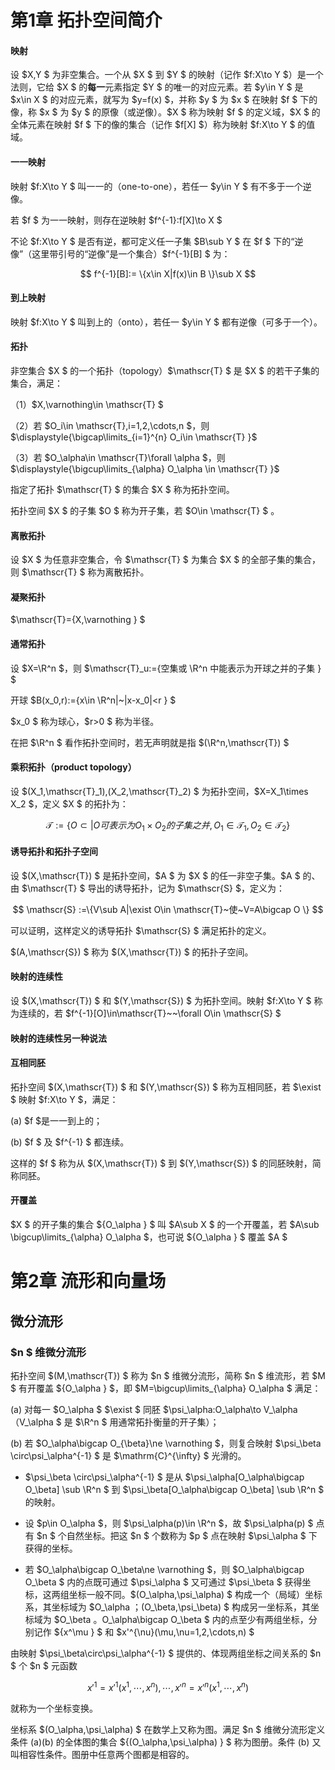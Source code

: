 # 第1章 拓扑空间简介

#### 映射

设 $X,Y $ 为非空集合。一个从 $X $ 到 $Y $ 的映射（记作 $f:X\to Y $）是一个法则，它给 $X $ 的**每一**元素指定 $Y $ 的唯一的对应元素。若 $y\in Y $ 是 $x\in X $ 的对应元素，就写为 $y=f(x) $，并称 $y $ 为 $x $ 在映射 $f $ 下的像，称 $x $ 为 $y $ 的原像（或逆像）。$X $ 称为映射 $f $ 的定义域，$X $ 的全体元素在映射 $f $ 下的像的集合（记作 $f[X] $）称为映射 $f:X\to Y $ 的值域。

#### 一一映射

映射 $f:X\to Y $ 叫一一的（one-to-one），若任一 $y\in Y $ 有不多于一个逆像。

若 $f $ 为一一映射，则存在逆映射 $f^{-1}:f[X]\to X $

不论 $f:X\to Y $ 是否有逆，都可定义任一子集 $B\sub Y $ 在 $f $ 下的“逆像”（这里带引号的“逆像”是一个集合）$f^{-1}[B] $ 为：

$$
f^{-1}[B]:=
\{x\in X|f(x)\in B \}\sub X
$$

#### 到上映射

映射 $f:X\to Y $ 叫到上的（onto），若任一 $y\in Y $ 都有逆像（可多于一个）。

#### 拓扑

非空集合 $X $ 的一个拓扑（topology）$\mathscr{T} $ 是 $X $ 的若干子集的集合，满足：

（1）$X,\varnothing\in \mathscr{T} $

（2）若 $O_i\in \mathscr{T},i=1,2,\cdots,n $，则 $\displaystyle{\bigcap\limits_{i=1}^{n} O_i\in \mathscr{T} }$ 

（3）若 $O_\alpha\in \mathscr{T}\forall \alpha $，则 $\displaystyle{\bigcup\limits_{\alpha} O_\alpha \in \mathscr{T} }$ 

指定了拓扑 $\mathscr{T} $ 的集合 $X $ 称为拓扑空间。

拓扑空间 $X $ 的子集 $O $ 称为开子集，若 $O\in \mathscr{T} $ 。

#### 离散拓扑

设 $X $ 为任意非空集合，令 $\mathscr{T} $ 为集合 $X $ 的全部子集的集合，则 $\mathscr{T} $ 称为离散拓扑。

#### 凝聚拓扑

$\mathscr{T}=\{X,\varnothing \} $

#### 通常拓扑

设 $X=\R^n $，则 $\mathscr{T}_u:=\{空集或 \R^n 中能表示为开球之并的子集 \} $

开球 $B(x_0,r):=\{x\in \R^n|~|x-x_0|<r \} $

$x_0 $ 称为球心，$r>0 $ 称为半径。

在把 $\R^n $ 看作拓扑空间时，若无声明就是指 $(\R^n,\mathscr{T}) $

#### 乘积拓扑（product topology）

设 $(X_1,\mathscr{T}_1),(X_2,\mathscr{T}_2) $ 为拓扑空间，$X=X_1\times X_2 $，定义 $X $ 的拓扑为：

$$
\mathscr{T}
:=\{O\subset|O 可表示为 O_1\times O_2 的子集之并,O_1\in \mathscr{T}_1,O_2\in \mathscr{T}_2  \}
$$

#### 诱导拓扑和拓扑子空间

设 $(X,\mathscr{T}) $ 是拓扑空间，$A $ 为 $X $ 的任一非空子集。$A $ 的、由 $\mathscr{T} $ 导出的诱导拓扑，记为 $\mathscr{S} $，定义为：

$$
\mathscr{S}
:=\{V\sub A|\exist O\in \mathscr{T}~使~V=A\bigcap O  \}
$$

可以证明，这样定义的诱导拓扑 $\mathscr{S} $ 满足拓扑的定义。

$(A,\mathscr{S}) $ 称为 $(X,\mathscr{T}) $ 的拓扑子空间。

#### 映射的连续性

设 $(X,\mathscr{T}) $ 和 $(Y,\mathscr{S}) $ 为拓扑空间。映射 $f:X\to Y $ 称为连续的，若 $f^{-1}[O]\in\mathscr{T}~~\forall O\in \mathscr{S} $

#### 映射的连续性另一种说法



#### 互相同胚

拓扑空间 $(X,\mathscr{T}) $ 和 $(Y,\mathscr{S}) $ 称为互相同胚，若 $\exist $ 映射 $f:X\to Y $，满足：

(a) $f $是一一到上的；

(b) $f $ 及 $f^{-1} $ 都连续。

这样的 $f $ 称为从 $(X,\mathscr{T}) $ 到 $(Y,\mathscr{S}) $ 的同胚映射，简称同胚。

#### 开覆盖

$X $ 的开子集的集合 $\{O_\alpha \} $ 叫 $A\sub X $ 的一个开覆盖，若 $A\sub \bigcup\limits_{\alpha} O_\alpha $，也可说 $\{O_\alpha \} $ 覆盖 $A $



# 第2章 流形和向量场

## 微分流形

### $n $ 维微分流形

拓扑空间 $(M,\mathscr{T}) $ 称为 $n $ 维微分流形，简称 $n $ 维流形，若 $M $ 有开覆盖 $\{O_\alpha \} $，即 $M=\bigcup\limits_{\alpha} O_\alpha $ 满足：

(a) 对每一 $O_\alpha $ $\exist $ 同胚 $\psi_\alpha:O_\alpha\to V_\alpha $（$V_\alpha $ 是 $\R^n $ 用通常拓扑衡量的开子集）；

(b) 若 $O_\alpha\bigcap O_{\beta}\ne \varnothing $，则复合映射 $\psi_\beta \circ\psi_\alpha^{-1} $ 是 $\mathrm{C}^{\infty} $ 光滑的。

- $\psi_\beta \circ\psi_\alpha^{-1} $ 是从 $\psi_\alpha[O_\alpha\bigcap O_\beta] \sub \R^n $ 到 $\psi_\beta[O_\alpha\bigcap O_\beta] \sub \R^n  $ 的映射。

- 设 $p\in O_\alpha $，则 $\psi_\alpha(p)\in \R^n $，故 $\psi_\alpha(p) $ 点有 $n $ 个自然坐标。把这 $n $ 个数称为 $p $ 点在映射 $\psi_\alpha $ 下获得的坐标。

- 若 $O_\alpha\bigcap O_\beta\ne \varnothing $，则 $O_\alpha\bigcap O_\beta $ 内的点既可通过 $\psi_\alpha $ 又可通过 $\psi_\beta $ 获得坐标，这两组坐标一般不同。$(O_\alpha,\psi_\alpha) $ 构成一个（局域）坐标系，其坐标域为 $O_\alpha $；$(O_\beta,\psi_\beta) $ 构成另一坐标系，其坐标域为 $O_\beta $。$O_\alpha\bigcap O_\beta $ 内的点至少有两组坐标，分别记作 $\{x^\mu \} $ 和 $x'^{\nu}(\mu,\nu=1,2,\cdots,n) $

由映射 $\psi_\beta\circ\psi_\alpha^{-1} $ 提供的、体现两组坐标之间关系的 $n $ 个 $n $ 元函数

$$
x'^{1}=x'^{1}(x^1,\cdots,x^n),\cdots,x'^{n}=x'^{n}(x^1,\cdots,x^n)
$$

就称为一个坐标变换。

坐标系 $(O_\alpha,\psi_\alpha) $ 在数学上又称为图。满足 $n $ 维微分流形定义条件 (a)(b) 的全体图的集合 $\{(O_\alpha,\psi_\alpha) \} $ 称为图册。条件 (b) 又叫相容性条件。图册中任意两个图都是相容的。






